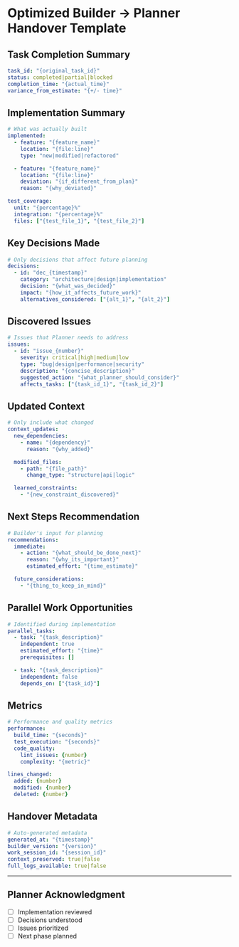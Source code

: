 # Optimized Builder → Planner Handover Template

## Task Completion Summary
```yaml
task_id: "{original_task_id}"
status: completed|partial|blocked
completion_time: "{actual_time}"
variance_from_estimate: "{+/- time}"
```

## Implementation Summary
```yaml
# What was actually built
implemented:
  - feature: "{feature_name}"
    location: "{file:line}"
    type: "new|modified|refactored"

  - feature: "{feature_name}"
    location: "{file:line}"
    deviation: "{if_different_from_plan}"
    reason: "{why_deviated}"

test_coverage:
  unit: "{percentage}%"
  integration: "{percentage}%"
  files: ["{test_file_1}", "{test_file_2}"]
```

## Key Decisions Made
```yaml
# Only decisions that affect future planning
decisions:
  - id: "dec_{timestamp}"
    category: "architecture|design|implementation"
    decision: "{what_was_decided}"
    impact: "{how_it_affects_future_work}"
    alternatives_considered: ["{alt_1}", "{alt_2}"]
```

## Discovered Issues
```yaml
# Issues that Planner needs to address
issues:
  - id: "issue_{number}"
    severity: critical|high|medium|low
    type: "bug|design|performance|security"
    description: "{concise_description}"
    suggested_action: "{what_planner_should_consider}"
    affects_tasks: ["{task_id_1}", "{task_id_2}"]
```

## Updated Context
```yaml
# Only include what changed
context_updates:
  new_dependencies:
    - name: "{dependency}"
      reason: "{why_added}"

  modified_files:
    - path: "{file_path}"
      change_type: "structure|api|logic"

  learned_constraints:
    - "{new_constraint_discovered}"
```

## Next Steps Recommendation
```yaml
# Builder's input for planning
recommendations:
  immediate:
    - action: "{what_should_be_done_next}"
      reason: "{why_its_important}"
      estimated_effort: "{time_estimate}"

  future_considerations:
    - "{thing_to_keep_in_mind}"
```

## Parallel Work Opportunities
```yaml
# Identified during implementation
parallel_tasks:
  - task: "{task_description}"
    independent: true
    estimated_effort: "{time}"
    prerequisites: []

  - task: "{task_description}"
    independent: false
    depends_on: ["{task_id}"]
```

## Metrics
```yaml
# Performance and quality metrics
performance:
  build_time: "{seconds}"
  test_execution: "{seconds}"
  code_quality:
    lint_issues: {number}
    complexity: "{metric}"

lines_changed:
  added: {number}
  modified: {number}
  deleted: {number}
```

## Handover Metadata
```yaml
# Auto-generated metadata
generated_at: "{timestamp}"
builder_version: "{version}"
work_session_id: "{session_id}"
context_preserved: true|false
full_logs_available: true|false
```

---
<!-- Planner acknowledgment section -->
## Planner Acknowledgment
- [ ] Implementation reviewed
- [ ] Decisions understood
- [ ] Issues prioritized
- [ ] Next phase planned
